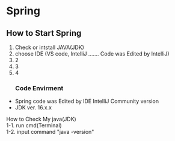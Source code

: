 # Spring




<h2> How to Start Spring </h2>

1. Check or intstall JAVA(JDK) <br>
2. choose IDE (VS code, IntelliJ ....... Code was Edited by IntelliJ)
3. 2
4. 3
5. 4




<ul>
  <h3>Code Envirment</h3>
  <li>Spring code was Edited by IDE IntelliJ Community version</li>
  <li>JDK ver. 16.x.x
</ul>





How to Check My java(JDK) <br>
1-1. run cmd(Terminal)  <br>
1-2. input command "java -version" <br>
